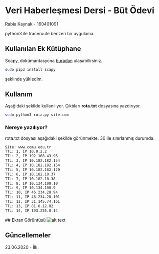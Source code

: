 # Veri Haberleşmesi Dersi - Büt Ödevi

Rabia Kaynak - 160401091

python3 ile traceroute benzeri bir uygulama.
## Kullanılan Ek Kütüphane

Scapy, dokümantasyona [buradan](https://scapy.readthedocs.io/en/latest/)
 ulaşabilirsiniz.

```bash
sudo pip3 install scapy
```
şeklinde yükledim.

## Kullanım

Aşağıdaki şekilde kullanılıyor. Çıktıları **rota.txt** dosyasına yazdırıyor.

```bash
sudo python3 rota.py site.com
```
### Nereye yazılıyor?
rota.txt dosyası aşağıdaki şekilde görünmekte. 30 ile sınırlanmış durumda.
```bash
Site: www.comu.edu.tr
TTL: 1, IP 10.0.2.2
TTL: 2, IP 192.168.43.96
TTL: 3, IP 10.182.182.154
TTL: 4, IP 10.182.182.154
TTL: 5, IP 10.182.182.129
TTL: 6, IP 10.182.10.37
TTL: 7, IP 10.182.10.38
TTL: 8, IP 10.134.100.10
TTL: 9, IP 10.134.100.9
TTL: 10, IP 46.234.28.94
TTL: 11, IP 46.234.28.101
TTL: 12, IP 31.145.74.161
TTL: 13, IP 81.8.12.82
TTL: 14, IP 193.255.0.14
```
## Ekran Görüntüsü
![alt text](https://im2.ezgif.com/tmp/ezgif-2-9b790b7c1e14.gif)

## Güncellemeler
23.06.2020 - İlk.
